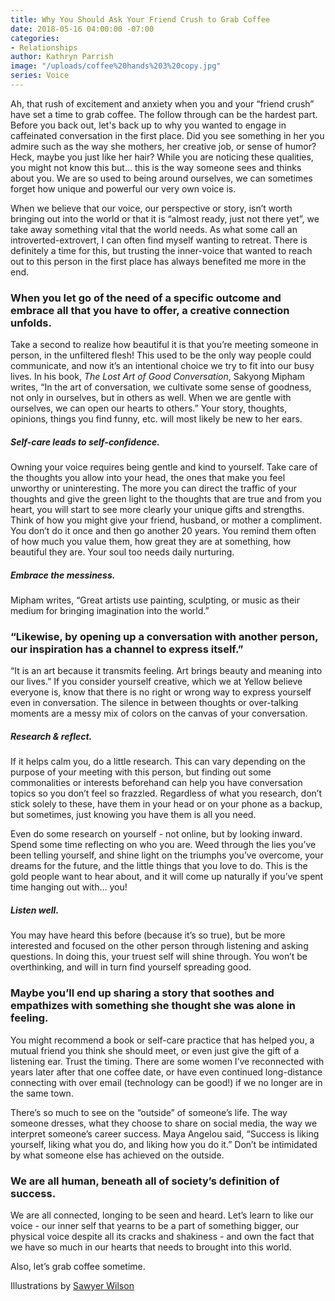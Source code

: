 ```yaml
---
title: Why You Should Ask Your Friend Crush to Grab Coffee
date: 2018-05-16 04:00:00 -07:00
categories:
- Relationships
author: Kathryn Parrish
image: "/uploads/coffee%20hands%203%20copy.jpg"
series: Voice
---
```


Ah, that rush of excitement and anxiety when you and your “friend crush” have set a time to grab coffee. The follow through can be the hardest part. Before you back out, let's back up to why you wanted to engage in caffeinated conversation in the first place. Did you see something in her you admire such as the way she mothers, her creative job, or sense of humor? Heck, maybe you just like her hair? While you are noticing these qualities, you might not know this but… this is the way someone sees and thinks about you. We are so used to being around ourselves, we can sometimes forget how unique and powerful our very own voice is. 

When we believe that our voice, our perspective or story, isn’t worth bringing out into the world or that it is “almost ready, just not there yet”, we take away something vital that the world needs. As what some call an introverted-extrovert, I can often find myself wanting to retreat. There is definitely a time for this, but trusting the inner-voice that wanted to reach out to this person in the first place has always benefited me more in the end. 

### When you let go of the need of a specific outcome and embrace all that you have to offer, a creative connection unfolds. 

Take a second to realize how beautiful it is that you’re meeting someone in person, in the unfiltered flesh! This used to be the only way people could communicate, and now it’s an intentional choice we try to fit into our busy lives. In his book, _The Lost Art of Good Conversation_, Sakyong Mipham writes, “In the art of conversation, we cultivate some sense of goodness, not only in ourselves, but in others as well. When we are gentle with ourselves, we can open our hearts to others.” Your story, thoughts, opinions, things you find funny, etc. will most likely be new to her ears. 

##### Self-care leads to self-confidence.

Owning your voice requires being gentle and kind to yourself. Take care of the thoughts you allow into your head, the ones that make you feel unworthy or uninteresting. The more you can direct the traffic of your thoughts and give the green light to the thoughts that are true and from you heart, you will start to see more clearly your unique gifts and strengths. Think of how you might give your friend, husband, or mother a compliment. You don’t do it once and then go another 20 years. You remind them often of how much you value them, how great they are at something, how beautiful they are. Your soul too needs daily nurturing. 

##### Embrace the messiness.

Mipham writes, “Great artists use painting, sculpting, or music as their medium for bringing imagination into the world.” 

### “Likewise, by opening up a conversation with another person, our inspiration has a channel to express itself.” 

“It is an art because it transmits feeling. Art brings beauty and meaning into our lives.” If you consider yourself creative, which we at Yellow believe everyone is, know that there is no right or wrong way to express yourself even in conversation. The silence in between thoughts or over-talking moments are a messy mix of colors on the canvas of your conversation. 

##### Research & reflect.

If it helps calm you, do a little research. This can vary depending on the purpose of your meeting with this person, but finding out some commonalities or interests beforehand can help you have conversation topics so you don’t feel so frazzled. Regardless of what you research, don’t stick solely to these, have them in your head or on your phone as a backup, but sometimes, just knowing you have them is all you need. 

Even do some research on yourself - not online, but by looking inward. Spend some time reflecting on who you are. Weed through the lies you’ve been telling yourself, and shine light on the triumphs you’ve overcome, your dreams for the future, and the little things that you love to do. This is the gold people want to hear about, and it will come up naturally if you’ve spent time hanging out with… you! 

##### Listen well.

You may have heard this before (because it’s so true), but be more interested and focused on the other person through listening and asking questions. In doing this, your truest self will shine through. You won’t be overthinking, and will in turn find yourself spreading good. 

### Maybe you’ll end up sharing a story that soothes and empathizes with something she thought she was alone in feeling. 

You might recommend a book or self-care practice that has helped you, a mutual friend you think she should meet, or even just give the gift of a listening ear. Trust the timing. There are some women I’ve reconnected with years later after that one coffee date, or have even continued long-distance connecting with over email (technology can be good!) if we no longer are in the same town. 

There’s so much to see on the “outside” of someone’s life. The way someone dresses, what they choose to share on social media, the way we interpret someone’s career success. Maya Angelou said, “Success is liking yourself, liking what you do, and liking how you do it.” Don’t be intimidated by what someone else has achieved on the outside. 

### We are all human, beneath all of society’s definition of success. 

We are all connected, longing to be seen and heard. Let’s learn to like our voice - our inner self that yearns to be a part of something bigger, our physical voice despite all its cracks and shakiness - and own the fact that we have so much in our hearts that needs to brought into this world. 

Also, let’s grab coffee sometime. 

Illustrations by [Sawyer Wilson](https://www.sawyer-wilson.com/)